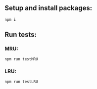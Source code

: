 ## Setup and install packages:

```
npm i
```

## Run tests:

### MRU:
```
npm run testMRU
```

### LRU:
```
npm run testLRU
```